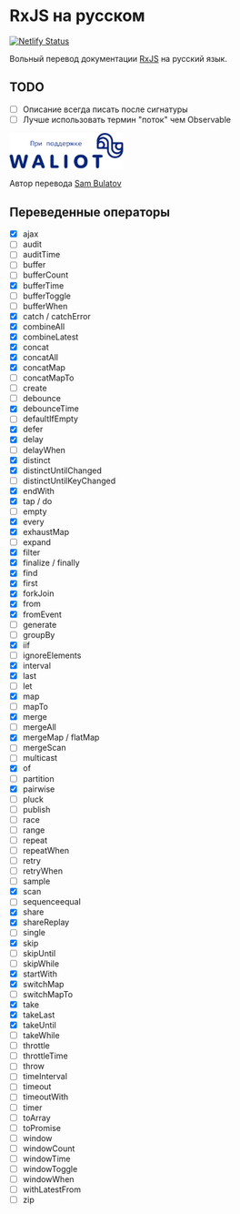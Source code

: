 # RxJS на русском

[![Netlify Status](https://api.netlify.com/api/v1/badges/0a53d23d-797a-4590-b924-bc716173b358/deploy-status)](https://app.netlify.com/sites/rxjs-ru/deploys)

Вольный перевод документации [RxJS](https://rxjs.dev) на русский язык.

## TODO

- [ ] Описание всегда писать после сигнатуры
- [ ] Лучше использовать термин "поток" чем Observable

<a href='https://waliot.com'>
  <img src='assets/waliot.svg' width='200'>
</a>

Автор перевода [Sam Bulatov](https://github.com/stylesam)

## Переведенные операторы

- [x] ajax
- [ ] audit
- [ ] auditTime
- [ ] buffer
- [ ] bufferCount
- [x] bufferTime
- [ ] bufferToggle
- [ ] bufferWhen
- [x] catch / catchError
- [x] combineAll
- [x] combineLatest
- [x] concat
- [x] concatAll
- [x] concatMap
- [ ] concatMapTo
- [ ] create
- [ ] debounce
- [x] debounceTime
- [ ] defaultIfEmpty
- [x] defer
- [x] delay
- [ ] delayWhen
- [x] distinct
- [x] distinctUntilChanged
- [ ] distinctUntilKeyChanged
- [x] endWith
- [x] tap / do
- [ ] empty
- [x] every
- [x] exhaustMap
- [ ] expand
- [x] filter
- [x] finalize / finally
- [x] find
- [x] first
- [x] forkJoin
- [x] from
- [x] fromEvent
- [ ] generate
- [ ] groupBy
- [x] iif
- [ ] ignoreElements
- [x] interval
- [x] last
- [ ] let
- [x] map
- [ ] mapTo
- [x] merge
- [ ] mergeAll
- [x] mergeMap / flatMap
- [ ] mergeScan
- [ ] multicast
- [x] of
- [ ] partition
- [x] pairwise
- [ ] pluck
- [ ] publish
- [ ] race
- [ ] range
- [ ] repeat
- [ ] repeatWhen
- [ ] retry
- [ ] retryWhen
- [ ] sample
- [x] scan
- [ ] sequenceequal
- [x] share
- [x] shareReplay
- [ ] single
- [x] skip
- [ ] skipUntil
- [ ] skipWhile
- [x] startWith
- [x] switchMap
- [ ] switchMapTo
- [x] take
- [x] takeLast
- [x] takeUntil
- [ ] takeWhile
- [ ] throttle
- [ ] throttleTime
- [ ] throw
- [ ] timeInterval
- [ ] timeout
- [ ] timeoutWith
- [ ] timer
- [ ] toArray
- [ ] toPromise
- [ ] window
- [ ] windowCount
- [ ] windowTime
- [ ] windowToggle
- [ ] windowWhen
- [ ] withLatestFrom
- [ ] zip
